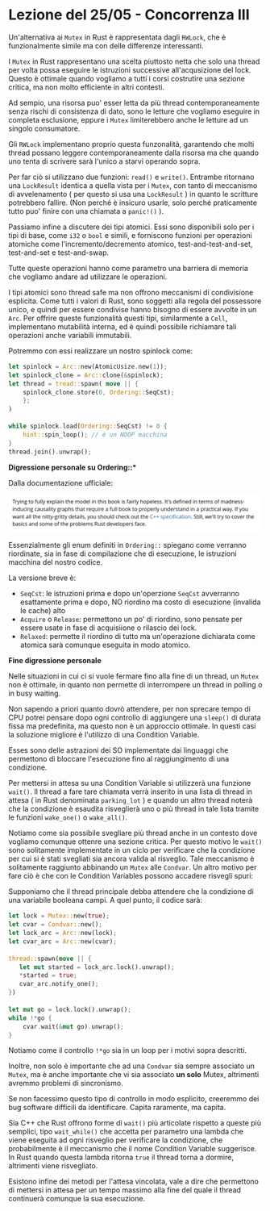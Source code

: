 # Lezione del 25/05 - Concorrenza III

Un'alternativa ai `Mutex` in Rust è rappresentata dagli `RWLock`, che è funzionalmente simile ma con delle differenze interessanti.

I `Mutex` in Rust rappresentano una scelta piuttosto netta che solo una thread per volta possa eseguire le istruzioni successive all'acqusizione del lock.
Questo è ottimale quando vogliamo a tutti i corsi costrutire una sezione critica, ma non molto efficiente in altri contesti.

Ad sempio, una risorsa puo' esser letta da più thread contemporaneamente senza rischi di consistenza di dato, sono le letture che vogliamo eseguire in completa esclusione, eppure i `Mutex` limiterebbero anche le letture ad un singolo consumatore.

Gli `RWLock` implementano proprio questa funzonalità, garantendo che molti thread possano leggere contemporaneamente dalla risorsa ma che quando uno tenta di scrivere sarà l'unico a starvi operando sopra.

Per far ciò si utilizzano due funzioni: `read()` e `write()`.
Entrambe ritornano una `LockResult` identica a quella vista per i `Mutex`, con tanto di meccanismo di avvelenamento ( per questo si usa una `LockResult` ) in quanto le scritture potrebbero fallire. 
(Non perché è insicuro usarle, solo perché praticamente tutto puo' finire con una chiamata a `panic!()` ).

Passiamo infine a discutere dei tipi atomici.
Essi sono disponibili solo per i tipi di base, come `i32` o `bool` e simili, e forniscono funzioni per operazioni atomiche come l'incremento/decremento atomico, test-and-test-and-set, test-and-set e test-and-swap.

Tutte queste operazioni hanno come parametro una barriera di memoria che vogliamo andare ad utilizzare le operazioni.

I tipi atomici sono thread safe ma non offrono meccanismi di condivisione esplicita.
Come tutti i valori di Rust, sono soggetti alla regola del possessore unico, e quindi per essere condivise hanno bisogno di essere avvolte in un `Arc`.
Per offrire queste funzionalità questi tipi, similarmente a `Cell`, implementano mutabilità interna, ed è quindi possibile richiamare tali operazioni anche variabili immutabili.

Potremmo con essi realizzare un nostro spinlock come:

```rust
let spinlock = Arc::new(AtomicUsize.new(1));
let spinlock_clone = Arc::clone(&spinlock);
let thread = tread::spawn( move || {
    spinlock_clone.store(0, Ordering::SeqCst);
    };
)

while spinlock.load(Ordering::SeqCst) != 0 {
    hint::spin_loop(); // è un NOOP macchina
}
thread.join().unwrap();
```

**Digressione personale su Ordering::\***

Dalla documentazione ufficiale:

![](../imgs/20220614222601.png)  

Essenzialmente gli enum definiti in `Ordering::` spiegano come verranno riordinate, sia in fase di compilazione che di esecuzione, le istruzioni macchina del nostro codice.

La versione breve è:
- `SeqCst`: le istruzioni prima e dopo un'operzione `SeqCst` avverranno esattamente prima e dopo, NO riordino ma costo di esecuzione (invalida le cache) alto
- `Acquire` o `Release`: permettono un po' di riordino, sono pensate per essere usate in fase di acquisiione o rilascio dei lock.
- `Relaxed`: permette il riordino di tutto ma un'operazione dichiarata come atomica sarà comunque eseguita in modo atomico.

**Fine digressione personale**

Nelle situazioni in cui ci si vuole fermare fino alla fine di un thread, un `Mutex` non è ottimale, in quanto non permette di interrompere un thread in polling o in busy waiting.

Non sapendo a priori quanto dovrò attendere, per non sprecare tempo di CPU potrei pensare dopo ogni controllo di aggiungere una `sleep()` di durata fissa ma predefinita, ma questo non è un approccio ottimale.
In questi casi la soluzione migliore è l'utilizzo di una Condition Variable.

Esses sono delle astrazioni dei SO implementate dai linguaggi che permettono di bloccare l'esecuzione fino al raggiungimento di una condizione.

Per mettersi in attesa su una Condition Variable si utilizzerà una funzione `wait()`.
Il thread a fare tare chiamata verrà inserito in una lista di thread in attesa ( in Rust denominata `parking_lot` ) e quando un altro thread noterà che la condizione è esaudita risveglierà uno o più thread in tale lista tramite le funzioni `wake_one()` o `wake_all()`.

Notiamo come sia possibile svegliare più thread anche in un contesto dove vogliamo comunque ottenre una sezione critica.
Per questo motivo le `wait()` sono solitamente implementate in un ciclo per verificare che la condizione per cui si è stati svegliati sia ancora valida al risveglio.
Tale meccanismo è solitamente raggiunto abbinando un `Mutex` alle `Condvar`.
Un altro motivo per fare ciò è che con le Condition Variables possono accadere risvegli spuri:

Supponiamo che il thread principale debba attendere che la condizione di una variabile booleana campi.
A quel punto, il codice sarà:

```rust
let lock = Mutex::new(true);
let cvar = Condvar::new();
let lock_arc = Arc::new(lock);
let cvar_arc = Arc::new(cvar);

thread::spawn(move || {
   let mut started = lock_arc.lock().unwrap();
   *started = true;
   cvar_arc.notify_one();
})

let mut go = lock.lock().unwrap();
while !*go {
    cvar.wait(&mut go).unwrap();
}
```

Notiamo come il controllo `!*go` sia in un loop per i motivi sopra descritti.

Inoltre, non solo è importante che ad una `Condvar` sia sempre associato un `Mutex`, ma è anche importante che vi sia associato **un solo** Mutex, altrimenti avremmo problemi di sincronismo.

Se non facessimo questo tipo di controllo in modo esplicito, creeremmo dei bug software difficili da identificare.
Capita raramente, ma capita.

Sia C++ che Rust offrono forme di `wait()` più articolate rispetto a queste più semplici, tipo `wait_while()` che accetta per parametro una lambda che viene eseguita ad ogni risveglio per verificare la condizione, che probabilmente è il meccanismo che il nome Condition Variable suggerisce.
In Rust quando questa lambda ritorna `true` il thread torna a dormire, altrimenti viene risvegliato.

Esistono infine dei metodi per l'attesa vincolata, vale a dire che permettono di mettersi in attesa per un tempo massimo alla fine del quale il thread continuerà comunque la sua esecuzione.